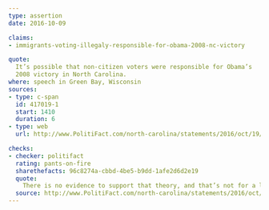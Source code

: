```yaml
---
type: assertion
date: 2016-10-09

claims:
- immigrants-voting-illegaly-responsible-for-obama-2008-nc-victory

quote:
  It’s possible that non-citizen voters were responsible for Obama’s
  2008 victory in North Carolina.
where: speech in Green Bay, Wisconsin
sources:
- type: c-span
  id: 417019-1
  start: 1410
  duration: 6
- type: web
  url: http://www.PolitiFact.com/north-carolina/statements/2016/oct/19/donald-trump/trump-wrongfully-says-immigrants-voting-illegally-/

checks:
- checker: politifact
  rating: pants-on-fire
  sharethefacts: 96c8274a-cbbd-4be5-b9dd-1afe2d6d2e19
  quote:
    There is no evidence to support that theory, and that’s not for a lack of attention. A federal appeals court has looked into it, as has the N.C. Board of Elections, and both found nothing of concern. Political scientists also disagree with Trump. And even if the study Trump was citing is valid – although many say it's not – it still doesn’t back up Trump's claim.
  source: http://www.PolitiFact.com/north-carolina/statements/2016/oct/19/donald-trump/trump-wrongfully-says-immigrants-voting-illegally-/
---
```


